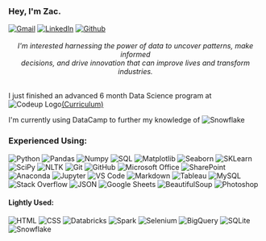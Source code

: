 
### Hey, I'm Zac.

<div style="text-align:left"><a href="mailto:schmitz.zacharia@gmail.com"><img src="https://camo.githubusercontent.com/680f421e436a85bbcae920317ace922d5d478604a10fe9f18659735ba2dd32b4/68747470733a2f2f696d672e736869656c64732e696f2f62616467652f476d61696c2d2532334541343333352e7376673f7374796c653d706c6173746963266c6f676f3d676d61696c266c6f676f436f6c6f723d7768697465" alt="Gmail" data-canonical-src="https://img.shields.io/badge/Gmail-%23EA4335.svg?style=plastic&amp;logo=gmail&amp;logoColor=white" style="max-width: 100%;"></a> <a href="https://www.linkedin.com/in/zschmitz/" rel="nofollow"><img src="https://camo.githubusercontent.com/4dcfd3253ed2863514c15f5918073361e543522885d0e87dbb861e2019a4846c/68747470733a2f2f696d672e736869656c64732e696f2f62616467652f4c696e6b6564496e2d2532333041363643322e7376673f7374796c653d706c6173746963266c6f676f3d6c696e6b6564696e266c6f676f436f6c6f723d7768697465" alt="LinkedIn" data-canonical-src="https://img.shields.io/badge/LinkedIn-%230A66C2.svg?style=plastic&amp;logo=linkedin&amp;logoColor=white" style="max-width: 100%;"></a> <a href="https://github.com/Zacharia-Schmitz"><img src="https://camo.githubusercontent.com/10b4a5621f77a53225021e15313b45a63cd12b5a5ce82d7e46cf5a86bad67cc2/68747470733a2f2f696d672e736869656c64732e696f2f62616467652f4769744875622d2532333138313731372e7376673f7374796c653d706c6173746963266c6f676f3d676974687562266c6f676f436f6c6f723d7768697465" alt="Github" data-canonical-src="https://img.shields.io/badge/GitHub-%23181717.svg?style=plastic&amp;logo=github&amp;logoColor=white" style="max-width: 100%;"></a></div><br>

<div style="text-align:center"><i>I'm interested harnessing the power of data to uncover patterns, make informed<br> 
                                  decisions, and drive innovation that can improve lives and transform industries.</i></div><br>

I just finished an advanced 6 month Data Science program at ![Codeup Logo](https://assets-global.website-files.com/632c75d94fe9214a38d3ba10/632c7951c0bc24b0a1b915d3_CodeupFullColorLogo.png)[(Curriculum)](https://www.codeup.edu/program/data-science#curriculum)

I'm currently using DataCamp to further my knowledge of ![Snowflake](https://img.shields.io/badge/-Snowflake-0D1117?style=flat&logo=snowflake)

### Experienced Using:

![Python](https://img.shields.io/badge/-Python-0D1117?style=flat&logo=python)
![Pandas](https://img.shields.io/badge/-Pandas-0D1117?style=flat&logo=pandas)
![Numpy](https://img.shields.io/badge/-Numpy-0D1117?style=flat&logo=numpy)
![SQL](https://img.shields.io/badge/-SQL-0D1117?style=flat&logo=sql)
![Matplotlib](https://img.shields.io/badge/-Matplotlib-0D1117?style=flat&logo=matplotlib)
![Seaborn](https://img.shields.io/badge/-Seaborn-0D1117?style=flat&logo=seaborn)
![SKLearn](https://img.shields.io/badge/-SKLearn-0D1117?style=flat&logo=scikitlearn)
![SciPy](https://img.shields.io/badge/-SciPy-0D1117?style=flat&logo=scipy)
![NLTK](https://img.shields.io/badge/-NLTK-0D1117?style=flat&logo=nltk)
![Git](https://img.shields.io/badge/-Git-0D1117?style=flat&logo=git)
![GitHub](https://img.shields.io/badge/-GitHub-0D1117?style=flat&logo=github)
![Microsoft Office](https://img.shields.io/badge/-Microsoft%20Office-0D1117?style=flat&logo=microsoft-office)
![SharePoint](https://img.shields.io/badge/-SharePoint-0D1117?style=flat&logo=sharepoint)
![Anaconda](https://img.shields.io/badge/-Anaconda-0D1117?style=flat&logo=anaconda)
![Jupyter](https://img.shields.io/badge/-Jupyter-0D1117?style=flat&logo=jupyter)
![VS Code](https://img.shields.io/badge/-VS%20Code-0D1117?style=flat&logo=visual-studio-code&logoColor=007ACC)
![Markdown](https://img.shields.io/badge/-Markdown-0D1117?style=flat&logo=markdown)
![Tableau](https://img.shields.io/badge/-Tableau-0D1117?style=flat&logo=tableau)
![MySQL](https://img.shields.io/badge/-MySQL-0D1117?style=flat&logo=mysql)
![Stack Overflow](https://img.shields.io/badge/-Stack%20Overflow-0D1117?style=flat&logo=stack-overflow)
![JSON](https://img.shields.io/badge/-JSON-0D1117?style=flat&logo=json)
![Google Sheets](https://img.shields.io/badge/-Google%20Sheets-0D1117?style=flat&logo=google%20sheets)
![BeautifulSoup](https://img.shields.io/badge/-BeautifulSoup-0D1117?style=flat&logo=beautifulsoup)
![Photoshop](https://img.shields.io/badge/-Photoshop-0D1117?style=flat&logo=adobe-photoshop)


#### Lightly Used:

![HTML](https://img.shields.io/badge/-HTML-0D1117?style=flat&logo=HTML5)
![CSS](https://img.shields.io/badge/-CSS-0D1117?style=flat&logo=CSS3&logoColor=1572B6)
![Databricks](https://img.shields.io/badge/-Databricks-0D1117?style=flat&logo=databricks)
![Spark](https://img.shields.io/badge/-Spark-0D1117?style=flat&logo=apachespark)
![Selenium](https://img.shields.io/badge/-Selenium-0D1117?style=flat&logo=selenium)
![BigQuery](https://img.shields.io/badge/-BigQuery-0D1117?style=flat&logo=google)
![SQLite](https://img.shields.io/badge/-SQLite-0D1117?style=flat&logo=sqlite)
![Snowflake](https://img.shields.io/badge/-Snowflake-0D1117?style=flat&logo=snowflake)

</article>
